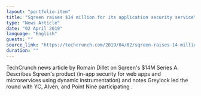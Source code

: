 ```yaml
---
layout: "portfolio-item"
title: "Sqreen raises $14 million for its application security service"
type: "News Article"
date: "02 April 2019"
language: "English"
guests: ""
source_link: "https://techcrunch.com/2019/04/02/sqreen-raises-14-million-for-its-application-security-management-service/"
duration: ""
---
```


TechCrunch news article by Romain Dillet on Sqreen's $14M Series A. Describes Sqreen's product (in-app security for web apps and microservices using dynamic instrumentation) and notes Greylock led the round with YC, Alven, and Point Nine participating  .
